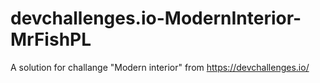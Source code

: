 # devchallenges.io-ModernInterior-MrFishPL
A solution for challange "Modern interior" from https://devchallenges.io/
